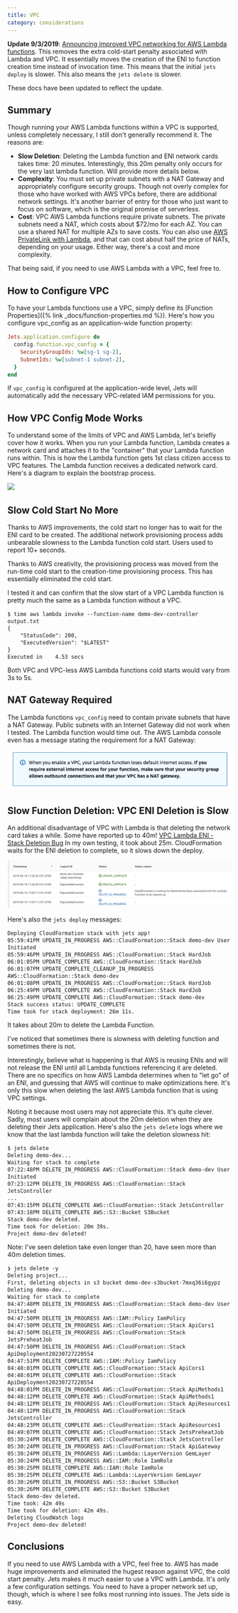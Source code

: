 ```yaml
---
title: VPC
category: considerations
---
```


**Update 9/3/2019**: [Announcing improved VPC networking for AWS Lambda functions](https://aws.amazon.com/blogs/compute/announcing-improved-vpc-networking-for-aws-lambda-functions/). This removes the extra cold-start penalty associated with Lambda and VPC. It essentially moves the creation of the ENI to function creation time instead of invocation time. This means that the initial `jets deploy` is slower. This also means the `jets delete` is slower.

These docs have been updated to reflect the update.

## Summary

Though running your AWS Lambda functions within a VPC is supported, unless completely necessary, I still don't generally recommend it. The reasons are:

* **Slow Deletion**: Deleting the Lambda function and ENI network cards takes time: 20 minutes. Interestingly, this 20m penalty only occurs for the very last lambda function. Will provide more details below.
* **Complexity**: You must set up private subnets with a NAT Gateway and appropriately configure security groups. Though not overly complex for those who have worked with AWS VPCs before, there are additional network settings. It's another barrier of entry for those who just want to focus on software, which is the original promise of serverless.
* **Cost**: VPC AWS Lambda functions require private subnets. The private subnets need a NAT, which costs about $72/mo for each AZ. You can use a shared NAT for multiple AZs to save costs. You can also use [AWS PrivateLink with Lambda](https://aws.amazon.com/blogs/aws/new-use-aws-privatelink-to-access-aws-lambda-over-private-aws-network/), and that can cost about half the price of NATs, depending on your usage. Either way, there's a cost and more complexity.

That being said, if you need to use AWS Lambda with a VPC, feel free to.

## How to Configure VPC

To have your Lambda functions use a VPC, simply define its [Function Properties]({% link _docs/function-properties.md %}). Here's how you configure vpc_config as an application-wide function property:

```ruby
Jets.application.configure do
  config.function.vpc_config = {
    SecurityGroupIds: %w[sg-1 sg-2],
    SubnetIds: %w[subnet-1 subnet-2],
  }
end
```

If `vpc_config` is configured at the application-wide level, Jets will automatically add the necessary VPC-related IAM permissions for you.

## How VPC Config Mode Works

To understand some of the limits of VPC and AWS Lambda, let's briefly cover how it works. When you run your Lambda function, Lambda creates a network card and attaches it to the "container" that your Lambda function runs within. This is how the Lambda function gets 1st class citizen access to VPC features. The Lambda function receives a dedicated network card. Here's a diagram to explain the bootstrap process.

![](https://img.boltops.com/tools/jets/considerations/lambda-bootstrap-vpc.png)

## Slow Cold Start No More

Thanks to AWS improvements, the cold start no longer has to wait for the ENI card to be created. The additional network provisioning process adds unbearable slowness to the Lambda function cold start. Users used to report 10+ seconds.

Thanks to AWS creativity, the provisioning process was moved from the run-time cold start to the creation-time provisioning process. This has essentially eliminated the cold start.

I tested it and can confirm that the slow start of a VPC Lambda function is pretty much the same as a Lambda function without a VPC.

    $ time aws lambda invoke --function-name demo-dev-controller output.txt
    {
        "StatusCode": 200,
        "ExecutedVersion": "$LATEST"
    }
    Executed in    4.53 secs

Both VPC and VPC-less AWS Lambda functions cold starts would vary from 3s to 5s.

## NAT Gateway Required

The Lambda functions `vpc_config` need to contain private subnets that have a NAT Gateway. Public subnets with an Internet Gateway did not work when I tested. The Lambda function would time out. The AWS Lambda console even has a message stating the requirement for a NAT Gateway:

![](/img/docs/considerations/vpc-config-nat-gateway.png)

## Slow Function Deletion: VPC ENI Deletion is Slow

An additional disadvantage of VPC with Lambda is that deleting the network card takes a while. Some have reported up to 40m! [VPC Lambda ENI - Stack Deletion Bug](https://forums.aws.amazon.com/message.jspa?messageID=734756) In my own testing, it took about 25m. CloudFormation waits for the ENI deletion to complete, so it slows down the deploy.

![](/img/docs/considerations/lambda-vpc-delete-time.png)

Here's also the `jets deploy` messages:

    Deploying CloudFormation stack with jets app!
    05:59:41PM UPDATE_IN_PROGRESS AWS::CloudFormation::Stack demo-dev User Initiated
    05:59:46PM UPDATE_IN_PROGRESS AWS::CloudFormation::Stack HardJob
    06:01:05PM UPDATE_COMPLETE AWS::CloudFormation::Stack HardJob
    06:01:07PM UPDATE_COMPLETE_CLEANUP_IN_PROGRESS AWS::CloudFormation::Stack demo-dev
    06:01:08PM UPDATE_IN_PROGRESS AWS::CloudFormation::Stack HardJob
    06:25:49PM UPDATE_COMPLETE AWS::CloudFormation::Stack HardJob
    06:25:49PM UPDATE_COMPLETE AWS::CloudFormation::Stack demo-dev
    Stack success status: UPDATE_COMPLETE
    Time took for stack deployment: 26m 11s.

It takes about 20m to delete the Lambda Function.

I've noticed that sometimes there is slowness with deleting function and sometimes there is not.

Interestingly, believe what is happening is that AWS is reusing ENIs and will not release the ENI until all Lambda functions referencing it are deleted. There are no specifics on how AWS Lambda determines when to "let go" of an ENI, and guessing that AWS will continue to make optimizations here. It's only this slow when deleting the last AWS Lambda function that is using VPC settings.

Noting it because most users may not appreciate this. It's quite clever. Sadly, most users will complain about the 20m deletion when they are deleting their Jets application. Here's also the `jets delete` logs where we know that the last lambda function will take the deletion slowness hit:

    $ jets delete
    Deleting demo-dev...
    Waiting for stack to complete
    07:22:48PM DELETE_IN_PROGRESS AWS::CloudFormation::Stack demo-dev User Initiated
    07:23:12PM DELETE_IN_PROGRESS AWS::CloudFormation::Stack JetsController
    ...
    07:43:15PM DELETE_COMPLETE AWS::CloudFormation::Stack JetsController
    07:43:18PM DELETE_COMPLETE AWS::S3::Bucket S3Bucket
    Stack demo-dev deleted.
    Time took for deletion: 20m 39s.
    Project demo-dev deleted!

Note: I've seen deletion take even longer than 20, have seen more than 40m deletion times.

    ❯ jets delete -y
    Deleting project...
    First, deleting objects in s3 bucket demo-dev-s3bucket-7mxq36i6gypz
    Deleting demo-dev...
    Waiting for stack to complete
    04:47:48PM DELETE_IN_PROGRESS AWS::CloudFormation::Stack demo-dev User Initiated
    04:47:50PM DELETE_IN_PROGRESS AWS::IAM::Policy IamPolicy
    04:47:50PM DELETE_IN_PROGRESS AWS::CloudFormation::Stack ApiCors1
    04:47:50PM DELETE_IN_PROGRESS AWS::CloudFormation::Stack JetsPreheatJob
    04:47:50PM DELETE_IN_PROGRESS AWS::CloudFormation::Stack ApiDeployment20230727220554
    04:47:51PM DELETE_COMPLETE AWS::IAM::Policy IamPolicy
    04:48:01PM DELETE_COMPLETE AWS::CloudFormation::Stack ApiCors1
    04:48:01PM DELETE_COMPLETE AWS::CloudFormation::Stack ApiDeployment20230727220554
    04:48:01PM DELETE_IN_PROGRESS AWS::CloudFormation::Stack ApiMethods1
    04:48:12PM DELETE_COMPLETE AWS::CloudFormation::Stack ApiMethods1
    04:48:12PM DELETE_IN_PROGRESS AWS::CloudFormation::Stack ApiResources1
    04:48:12PM DELETE_IN_PROGRESS AWS::CloudFormation::Stack JetsController
    04:48:23PM DELETE_COMPLETE AWS::CloudFormation::Stack ApiResources1
    04:49:07PM DELETE_COMPLETE AWS::CloudFormation::Stack JetsPreheatJob
    05:30:24PM DELETE_COMPLETE AWS::CloudFormation::Stack JetsController
    05:30:24PM DELETE_IN_PROGRESS AWS::CloudFormation::Stack ApiGateway
    05:30:24PM DELETE_IN_PROGRESS AWS::Lambda::LayerVersion GemLayer
    05:30:24PM DELETE_IN_PROGRESS AWS::IAM::Role IamRole
    05:30:25PM DELETE_COMPLETE AWS::IAM::Role IamRole
    05:30:25PM DELETE_COMPLETE AWS::Lambda::LayerVersion GemLayer
    05:30:26PM DELETE_IN_PROGRESS AWS::S3::Bucket S3Bucket
    05:30:26PM DELETE_COMPLETE AWS::S3::Bucket S3Bucket
    Stack demo-dev deleted.
    Time took: 42m 49s
    Time took for deletion: 42m 49s.
    Deleting CloudWatch logs
    Project demo-dev deleted!


## Conclusions

If you need to use AWS Lambda with a VPC, feel free to. AWS has made huge improvements and eliminated the hugest reason against VPC, the cold start penalty. Jets makes it much easier to use a VPC with Lambda. It's only a few configuration settings. You need to have a proper network set up, though, which is where I see folks most running into issues. The Jets side is easy.
